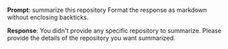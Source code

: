 
**Prompt**: summarize this repository Format the response as markdown without enclosing backticks.

**Response**:
You didn't provide any specific repository to summarize. Please provide the details of the repository you want summarized.


